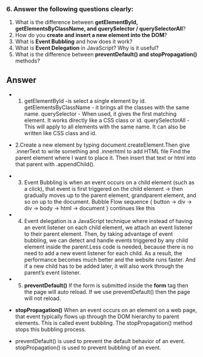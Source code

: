 ### 6. Answer the following questions clearly:

1. What is the difference between **getElementById, getElementsByClassName, and querySelector / querySelectorAll**?
2. How do you **create and insert a new element into the DOM**?
3. What is **Event Bubbling** and how does it work?
4. What is **Event Delegation** in JavaScript? Why is it useful?
5. What is the difference between **preventDefault() and stopPropagation()** methods?

## Answer 

- 1. getElementById -is select a single element by id. getElementsByClassName - it brings all the classes with the same name. querySelector - When used, it gives the first matching element. It works directly like a CSS class or id. querySelectorAll - This will apply to all elements with the same name. It can also be written like CSS class and id.
- 2.Create a new element by typing document.createElement.Then give .innerText to write something and .innerhtml to add HTML file Find the parent element where I want to place it. Then insert that text or html into that parent with .appendChild().
- 3. Event Bubbling is when an event occurs on a child element (such as a click), that event is first triggered on the child element → then gradually moves up to the parent element, grandparent element, and so on up to the document. Bubble Flow sequence { button → div → div → body → html → document }  continues like this 
- 4. Event delegation is a JavaScript technique where instead of having an event listener on each child element, we attach an event listener to their parent element. Then, by taking advantage of event bubbling, we can detect and handle events triggered by any child element inside the parent.Less code is needed, because there is no need to add a new event listener for each child. As a result, the performance becomes much better and the website runs faster. And if a new child has to be added later, it will also work through the parent’s event listener. 
- 5. **preventDefault()** If the form is submitted inside the **form** tag then the page will auto reload. If we use preventDefault() then the page will not reload.

- **stopPropagation()** When an event occurs on an element on a web page, that event typically flows up through the DOM hierarchy to parent elements. This is called event bubbling. The stopPropagation() method stops this bubbling process.
- preventDefault() is used to prevent the default behavior of an event. stopPropagation() is used to prevent bubbling of an event.

